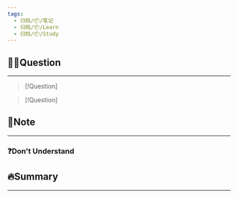 ```yaml
---
tags:
  - 归档/📦/笔记
  - 归档/📦/Learn
  - 归档/📦/Study
---
```


## 🙋‍♀️Question

---

> [!Question]

> [!Question]

## 📝Note

---

### ❓Don't Understand

## 🔥Summary

---

